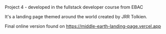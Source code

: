 Project 4 - developed in the fullstack developer course from EBAC

It's a landing page themed around the world created by JRR Tolkien.

Final online version found on https://middle-earth-landing-page.vercel.app